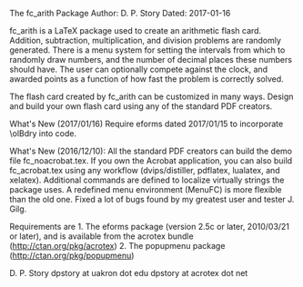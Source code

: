 The fc_arith Package
Author: D. P. Story
Dated: 2017-01-16

fc_arith is a LaTeX package used to create an arithmetic flash card.
Addition, subtraction, multiplication, and division problems are randomly
generated. There is a menu system for setting the intervals from which to randomly
draw numbers, and the number of decimal places these numbers should have. The user
can optionally compete against the clock, and awarded points as a function of how
fast the problem is correctly solved.

The flash card created by fc_arith can be customized in many ways. Design and build
your own flash card using any of the standard PDF creators.

What's New (2017/01/16) Require eforms dated 2017/01/15 to incorporate \olBdry into code.

What's New (2016/12/10): All the standard PDF creators can build the demo file
fc_noacrobat.tex. If you own the Acrobat application, you can also build
fc_acrobat.tex using any workflow (dvips/distiller, pdflatex, lualatex, and xelatex).
Additional commands are defined to localize virtually strings the package uses. A
redefined menu environment (MenuFC) is more flexible than the old one. Fixed a lot
of bugs found by my greatest user and tester J. Gilg.

Requirements are
    1.  The eforms package (version 2.5c or later, 2010/03/21 or later), and
        is available from the acrotex bundle (http://ctan.org/pkg/acrotex)
    2.  The popupmenu package (http://ctan.org/pkg/popupmenu)

D. P. Story
dpstory at uakron dot edu
dpstory at acrotex dot net

